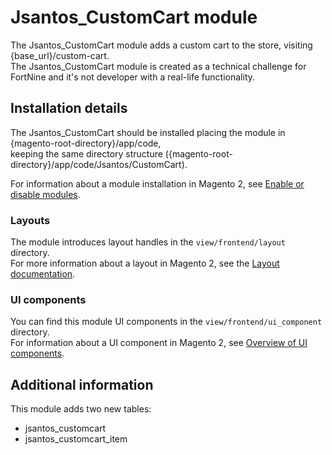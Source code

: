 # Jsantos_CustomCart module

The Jsantos_CustomCart module adds a custom cart to the store, visiting {base_url}/custom-cart.  
The Jsantos_CustomCart module is created as a technical challenge for FortNine and it's not developer with a real-life functionality.

## Installation details

The Jsantos_CustomCart should be installed placing the module in {magento-root-directory}/app/code,  
keeping the same directory structure ({magento-root-directory}/app/code/Jsantos/CustomCart).

For information about a module installation in Magento 2, see [Enable or disable modules](https://devdocs.magento.com/guides/v2.4/install-gde/install/cli/install-cli-subcommands-enable.html).

### Layouts

The module introduces layout handles in the `view/frontend/layout` directory.  
For more information about a layout in Magento 2, see the [Layout documentation](https://devdocs.magento.com/guides/v2.4/frontend-dev-guide/layouts/layout-overview.html).

### UI components

You can find this module UI components in the `view/frontend/ui_component` directory.  
For information about a UI component in Magento 2, see [Overview of UI components](https://devdocs.magento.com/guides/v2.4/ui_comp_guide/bk-ui_comps.html).

## Additional information

This module adds two new tables:
* jsantos_customcart
* jsantos_customcart_item
